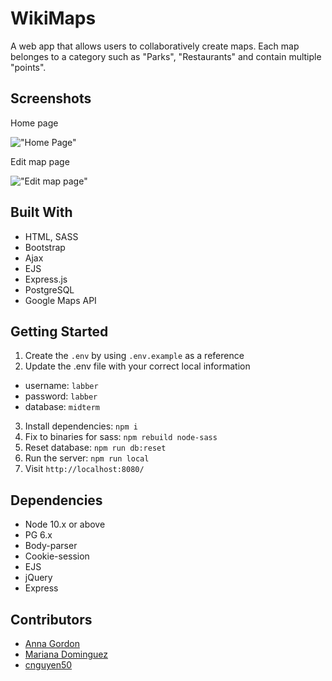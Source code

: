 # WikiMaps

A web app that allows users to collaboratively create maps. Each map belonges to a category such as "Parks", "Restaurants" and contain multiple "points". 

## Screenshots

Home page

!["Home Page"]()

Edit map page

!["Edit map page"]()

## Built With
- HTML, SASS
- Bootstrap
- Ajax
- EJS
- Express.js
- PostgreSQL
- Google Maps API

## Getting Started

1. Create the `.env` by using `.env.example` as a reference
2. Update the .env file with your correct local information 
  - username: `labber` 
  - password: `labber` 
  - database: `midterm`
3. Install dependencies: `npm i`
4. Fix to binaries for sass: `npm rebuild node-sass`
5. Reset database: `npm run db:reset`
7. Run the server: `npm run local`
8. Visit `http://localhost:8080/`

## Dependencies

- Node 10.x or above
- PG 6.x
- Body-parser
- Cookie-session
- EJS
- jQuery
- Express

## Contributors

- [Anna Gordon](https://github.com/Anna-Gordon)
- [Mariana Dominguez](https://github.com/maridoh13)
- [cnguyen50](https://github.com/cnguyen50)
